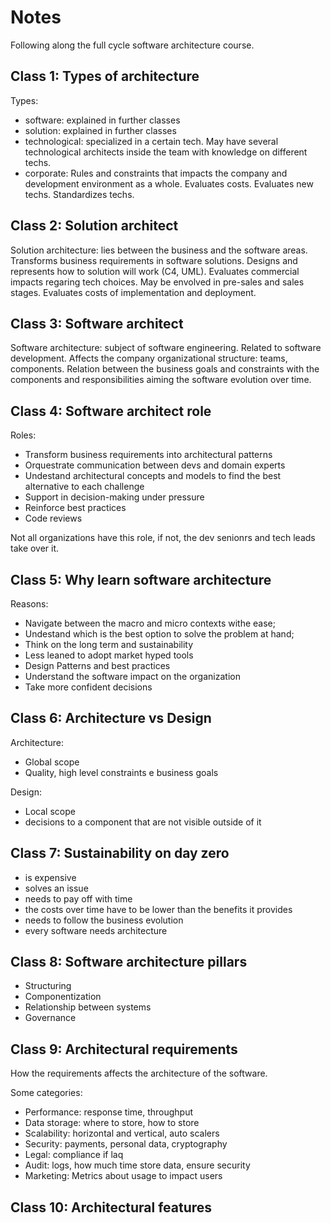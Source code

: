 # Notes

Following along the full cycle software architecture course.

## Class 1: Types of architecture
Types:
- software: explained in further classes
- solution: explained in further classes
- technological: specialized in a certain tech. May have several technological architects inside the team with knowledge on different techs.
- corporate: Rules and constraints that impacts the company and development environment as a whole. Evaluates costs. Evaluates new techs. Standardizes techs.

## Class 2: Solution architect
Solution architecture: lies between the business and the software areas. Transforms business requirements in software solutions. Designs and represents how to solution will work (C4, UML). Evaluates commercial impacts regaring tech choices. May be envolved in pre-sales and sales stages. Evaluates costs of implementation and deployment.

## Class 3: Software architect
Software architecture: subject of software engineering. Related to software development. Affects the company organizational structure: teams, components. Relation between the business goals and constraints with the components and responsibilities aiming the software evolution over time. 

## Class 4: Software architect role
Roles:
- Transform business requirements into architectural patterns
- Orquestrate communication between devs and domain experts
- Undestand architectural concepts and models to find the best alternative to each challenge
- Support in decision-making under pressure
- Reinforce best practices
- Code reviews

Not all organizations have this role, if not, the dev senionrs and tech leads take over it.

## Class 5: Why learn software architecture
Reasons:
- Navigate between the macro and micro contexts withe ease;
- Undestand which is the best option to solve the problem at hand;
- Think on the long term and sustainability
- Less leaned to adopt market hyped tools
- Design Patterns and best practices
- Understand the software impact on the organization
- Take more confident decisions

## Class 6: Architecture vs Design
Architecture:
- Global scope
- Quality, high level constraints e business goals

Design:
- Local scope
- decisions to a component that are not visible outside of it

## Class 7: Sustainability on day zero
- is expensive
- solves an issue
- needs to pay off with time
- the costs over time have to be lower than the benefits it provides
- needs to follow the business evolution
- every software needs architecture

## Class 8: Software architecture pillars
- Structuring
- Componentization
- Relationship between systems
- Governance

## Class 9: Architectural requirements
How the requirements affects the architecture of the software.

Some categories:
- Performance: response time, throughput
- Data storage: where to store, how to store
- Scalability: horizontal and vertical, auto scalers
- Security: payments, personal data, cryptography
- Legal: compliance if laq
- Audit: logs, how much time store data, ensure security
- Marketing: Metrics about usage to impact users

## Class 10: Architectural features
